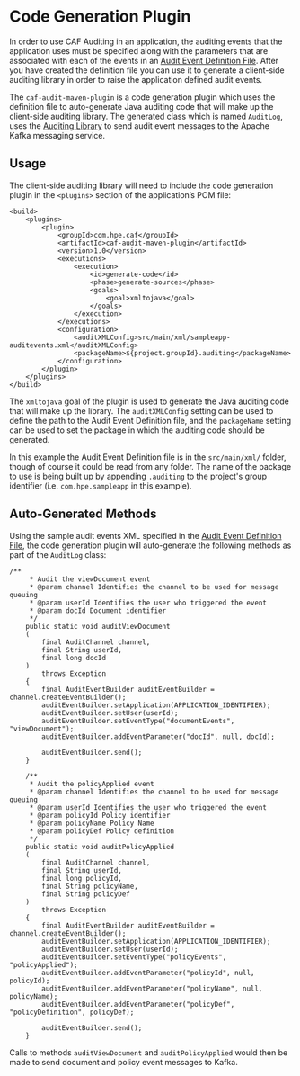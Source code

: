 # Code Generation Plugin

In order to use CAF Auditing in an application, the auditing events that the application uses must be specified along with the parameters that are associated with each of the events in an [Audit Event Definition File](https://github.hpe.com/caf/caf-audit-schema/blob/develop/README.md). After you have created the definition file you can use it to generate a client-side auditing library in order to raise the application defined audit events. 

The `caf-audit-maven-plugin` is a code generation plugin which uses the definition file to auto-generate Java auditing code that will make up the client-side auditing library. The generated class which is named `AuditLog`, uses the [Auditing Library](https://github.hpe.com/caf/caf-audit) to send audit event messages to the Apache Kafka messaging service. 

## Usage

The client-side auditing library will need to include the code generation plugin in the `<plugins>` section of the application’s POM file:
	
	<build>
	    <plugins>
	        <plugin>
	            <groupId>com.hpe.caf</groupId>
	            <artifactId>caf-audit-maven-plugin</artifactId>
	            <version>1.0</version>
	            <executions>
	                <execution>
	                    <id>generate-code</id>
	                    <phase>generate-sources</phase>
	                    <goals>
	                        <goal>xmltojava</goal>
	                    </goals>
	                </execution>
	            </executions>
	            <configuration>
	                <auditXMLConfig>src/main/xml/sampleapp-auditevents.xml</auditXMLConfig>
	                <packageName>${project.groupId}.auditing</packageName>
	            </configuration>
	        </plugin>
	    </plugins>
	</build>

The `xmltojava` goal of the plugin is used to generate the Java auditing code that will make up the library. The `auditXMLConfig` setting can be used to define the path to the Audit Event Definition file, and the `packageName` setting can be used to set the package in which the auditing code should be generated.

In this example the Audit Event Definition file is in the `src/main/xml/` folder, though of course it could be read from any folder. The name of the package to use is being built up by appending `.auditing` to the project's group identifier (i.e. `com.hpe.sampleapp` in this example).

## Auto-Generated Methods

Using the sample audit events XML specified in the [Audit Event Definition File](https://github.hpe.com/caf/caf-audit-schema/blob/develop/README.md), the code generation plugin will auto-generate the following methods as part of the `AuditLog` class:

	/**
	     * Audit the viewDocument event
	     * @param channel Identifies the channel to be used for message queuing 
	     * @param userId Identifies the user who triggered the event 
	     * @param docId Document identifier 
	     */
	    public static void auditViewDocument
	    (
	        final AuditChannel channel,
	        final String userId,
	        final long docId
	    )
	        throws Exception
	    {
	        final AuditEventBuilder auditEventBuilder = channel.createEventBuilder();
	        auditEventBuilder.setApplication(APPLICATION_IDENTIFIER);
	        auditEventBuilder.setUser(userId);
	        auditEventBuilder.setEventType("documentEvents", "viewDocument");
	        auditEventBuilder.addEventParameter("docId", null, docId);
	
	        auditEventBuilder.send();
	    }
	                                                                                                                                                                                                                                                                                                                                                                                                                                                                                                                                                                                                                                                                                                                                                
	    /**
	     * Audit the policyApplied event
	     * @param channel Identifies the channel to be used for message queuing 
	     * @param userId Identifies the user who triggered the event 
	     * @param policyId Policy identifier 
	     * @param policyName Policy Name 
	     * @param policyDef Policy definition 
	     */
	    public static void auditPolicyApplied
	    (
	        final AuditChannel channel,
	        final String userId,
	        final long policyId,
	        final String policyName,
	        final String policyDef
	    )
	        throws Exception
	    {
	        final AuditEventBuilder auditEventBuilder = channel.createEventBuilder();
	        auditEventBuilder.setApplication(APPLICATION_IDENTIFIER);
	        auditEventBuilder.setUser(userId);
	        auditEventBuilder.setEventType("policyEvents", "policyApplied");
	        auditEventBuilder.addEventParameter("policyId", null, policyId);
	        auditEventBuilder.addEventParameter("policyName", null, policyName);
	        auditEventBuilder.addEventParameter("policyDef", "policyDefinition", policyDef);
	
	        auditEventBuilder.send();
	    }

Calls to methods `auditViewDocument` and `auditPolicyApplied` would then be made to send document and policy event messages to Kafka.
